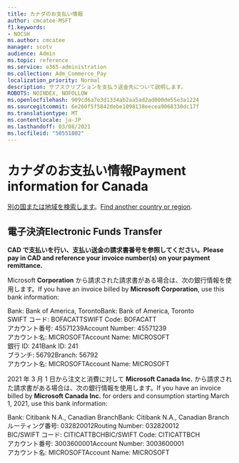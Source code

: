 ```yaml
---
title: カナダのお支払い情報
author: cmcatee-MSFT
f1.keywords:
- NOCSH
ms.author: cmcatee
manager: scotv
audience: Admin
ms.topic: reference
ms.service: o365-administration
ms.collection: Adm_Commerce_Pay
localization_priority: Normal
description: サブスクリプションを支払う送金先について説明します。
ROBOTS: NOINDEX, NOFOLLOW
ms.openlocfilehash: 909cd6a7e3d1334ab2aa5ad2ad000de55e3a1224
ms.sourcegitcommit: 6e260f5f5842debe1098138eecea9068330dc17f
ms.translationtype: MT
ms.contentlocale: ja-JP
ms.lasthandoff: 03/08/2021
ms.locfileid: "50551802"
---
```

# <a name="payment-information-for-canada"></a><span data-ttu-id="93a8f-103">カナダのお支払い情報</span><span class="sxs-lookup"><span data-stu-id="93a8f-103">Payment information for Canada</span></span>

<span data-ttu-id="93a8f-104">[別の国または地域を検索します](../billing-and-payments/pay-for-your-subscription.md)。</span><span class="sxs-lookup"><span data-stu-id="93a8f-104">[Find another country or region](../billing-and-payments/pay-for-your-subscription.md).</span></span>

## <a name="electronic-funds-transfer"></a><span data-ttu-id="93a8f-105">電子決済</span><span class="sxs-lookup"><span data-stu-id="93a8f-105">Electronic Funds Transfer</span></span>

<span data-ttu-id="93a8f-106">**CAD で支払いを行い、支払い送金の請求書番号を参照してください。**</span><span class="sxs-lookup"><span data-stu-id="93a8f-106">**Please pay in CAD and reference your invoice number(s) on your payment remittance.**</span></span>

<span data-ttu-id="93a8f-107">Microsoft **Corporation** から請求された請求書がある場合は、次の銀行情報を使用します。</span><span class="sxs-lookup"><span data-stu-id="93a8f-107">If you have an invoice billed by **Microsoft Corporation**, use this bank information:</span></span>

<span data-ttu-id="93a8f-108">Bank: Bank of America, Toronto</span><span class="sxs-lookup"><span data-stu-id="93a8f-108">Bank: Bank of America, Toronto</span></span>\
<span data-ttu-id="93a8f-109">SWIFT コード: BOFACATT</span><span class="sxs-lookup"><span data-stu-id="93a8f-109">SWIFT Code: BOFACATT</span></span>\
<span data-ttu-id="93a8f-110">アカウント番号: 45571239</span><span class="sxs-lookup"><span data-stu-id="93a8f-110">Account Number: 45571239</span></span>\
<span data-ttu-id="93a8f-111">アカウント名: MICROSOFT</span><span class="sxs-lookup"><span data-stu-id="93a8f-111">Account Name: MICROSOFT</span></span>\
<span data-ttu-id="93a8f-112">銀行 ID: 241</span><span class="sxs-lookup"><span data-stu-id="93a8f-112">Bank ID: 241</span></span>\
<span data-ttu-id="93a8f-113">ブランチ: 56792</span><span class="sxs-lookup"><span data-stu-id="93a8f-113">Branch: 56792</span></span>\
<span data-ttu-id="93a8f-114">アカウント名: MICROSOFT</span><span class="sxs-lookup"><span data-stu-id="93a8f-114">Account Name: MICROSOFT</span></span>

<span data-ttu-id="93a8f-115">2021 年 3 月 1 日から注文と消費に対して **Microsoft Canada Inc.** から請求された請求書がある場合は、次の銀行情報を使用します。</span><span class="sxs-lookup"><span data-stu-id="93a8f-115">If you have an invoice billed by **Microsoft Canada Inc.** for orders and consumption starting March 1, 2021, use this bank information:</span></span>

<span data-ttu-id="93a8f-116">Bank: Citibank N.A., Canadian Branch</span><span class="sxs-lookup"><span data-stu-id="93a8f-116">Bank: Citibank N.A., Canadian Branch</span></span>\
<span data-ttu-id="93a8f-117">ルーティング番号: 032820012</span><span class="sxs-lookup"><span data-stu-id="93a8f-117">Routing Number: 032820012</span></span>\
<span data-ttu-id="93a8f-118">BIC/SWIFT コード: CITICATTBCH</span><span class="sxs-lookup"><span data-stu-id="93a8f-118">BIC/SWIFT Code: CITICATTBCH</span></span>\
<span data-ttu-id="93a8f-119">アカウント番号: 3003600001</span><span class="sxs-lookup"><span data-stu-id="93a8f-119">Account Number: 3003600001</span></span>\
<span data-ttu-id="93a8f-120">アカウント名: MICROSOFT</span><span class="sxs-lookup"><span data-stu-id="93a8f-120">Account Name: MICROSOFT</span></span>